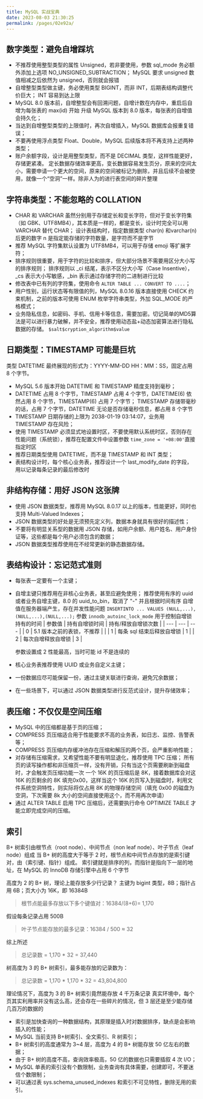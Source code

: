 ```yaml
---
title: MySQL 实战宝典
date: 2023-08-03 21:30:25
permalink: /pages/02e92a/
---
```

## 数字类型：避免自增踩坑
- 不推荐使用整型类型的属性 Unsigned，若非要使用，参数 sql_mode 务必额外添加上选项 NO_UNSIGNED_SUBTRACTION；
MySQL 要求 unsigned 数值相减之后依然为 unsigned，否则就会报错
- 自增整型类型做主键，务必使用类型 BIGINT，而非 INT，后期表结构调整代价巨大；
INT 容易到达上限
- MySQL 8.0 版本前，自增整型会有回溯问题，自增计数在内存中，重启后自增为每张表的 max(id) 开始
升级 MySQL 版本到 8.0 版本，每张表的自增值会持久化；
- 当达到自增整型类型的上限值时，再次自增插入，MySQL 数据库会报重复错误；
- 不要再使用浮点类型 Float、Double，MySQL 后续版本将不再支持上述两种类型；
- 账户余额字段，设计是用整型类型，而不是 DECIMAL 类型，这样性能更好，存储更紧凑。
定长数据存储效率更高，变长数据容易发生页分，原来的空间太小，需要申请一个更大的空间，原来的空间被标记为删除，并且后续不会被使用，就像一个“空洞”一样。除非人为的进行表空间的碎片整理

## 字符串类型：不能忽略的 COLLATION

- CHAR 和 VARCHAR 虽然分别用于存储定长和变长字符，但对于变长字符集（如 GBK、UTF8MB4），其本质是一样的，都是变长，设计时完全可以用 VARCHAR 替代 CHAR；
设计表结构时，指定数据类型 char(n) 和varchar(n) 后更的数字 n 是指定能存储的字符数量，是字符而不是字节
- 推荐 MySQL 字符集默认设置为 UTF8MB4，可以用于存储 emoji 等扩展字符；
- 排序规则很重要，用于字符的比较和排序，但大部分场景不需要用区分大小写的排序规则；
排序规则以 _ci 结尾，表示不区分大小写（Case Insentive），_cs 表示大小写敏感，_bin 表示通过存储字符的二进制进行比较
- 修改表中已有列的字符集，使用命令 `ALTER TABLE ... CONVERT TO ....`；
- 用户性别，运行状态等有限值的列，MySQL 8.0.16 版本直接使用 CHECK 约束机制，之前的版本可使用 ENUM 枚举字符串类型，外加 SQL_MODE 的严格模式；
- 业务隐私信息，如密码、手机、信用卡等信息，需要加密。切记简单的MD5算法是可以进行暴力破解，并不安全，推荐使用动态盐+动态加密算法进行隐私数据的存储。
`$salt$cryption_algorithm$value`

## 日期类型：TIMESTAMP 可能是巨坑
类型 DATETIME 最终展现的形式为：YYYY-MM-DD HH：MM：SS，固定占用 8 个字节。

- MySQL 5.6 版本开始 DATETIME 和 TIMESTAMP 精度支持到毫秒；
- DATETIME 占用 8 个字节，TIMESTAMP 占用 4 个字节，DATETIME(6) 依然占用 8 个字节，TIMESTAMP(6) 占用 7 个字节；
TIMESTAMP 存储带毫秒的话，占用 7 个字节，DATETIME 无论是否存储毫秒信息，都占用 8 个字节
- TIMESTAMP 日期存储的上限为 2038-01-19 03:14:07，业务用 TIMESTAMP 存在风险；
- 使用 TIMESTAMP 必须显式地设置时区，不要使用默认系统时区，否则存在性能问题（系统锁），推荐在配置文件中设置参数 `time_zone = '+08:00'`直接指定时区
- 推荐日期类型使用 DATETIME，而不是 TIMESTAMP 和 INT 类型；
- 表结构设计时，每个核心业务表，推荐设计一个 last_modify_date 的字段，用以记录每条记录的最后修改时


## 非结构存储：用好 JSON 这张牌

- 使用 JSON 数据类型，推荐用 MySQL 8.0.17 以上的版本，性能更好，同时也支持 Multi-Valued Indexes；
- JSON 数据类型的好处是无须预先定义列，数据本身就具有很好的描述性；
- 不要将有明显关系型的数据用 JSON 存储，如用户余额、用户姓名、用户身份证等，这些都是每个用户必须包含的数据；
- JSON 数据类型推荐使用在不经常更新的静态数据存储。

## 表结构设计：忘记范式准则

- 每张表一定要有一个主键；
- 自增主键只推荐用在非核心业务表，甚至应避免使用；
推荐使用有序的 uuid 或者业务自增主键，8.0 的 uuid_to_bin，取消了 "-" 并且根据时间有序
自增值在服务器端产生，存在并发性能问题
`INSERTINTO ... VALUES (NULL,...),(NULL,...),(NULL,...);`
参数 `innodb_autoinc_lock_mode` 用于控制自增锁持有的时间
| 参数值 | 持有自增锁时间 | 持有/释放自增锁次数 |
| --- | --- | --- |
| 0 | 5.1 版本之前的表锁，不推荐 |  |
| 1 | 每条 sql 结束后释放自增锁 | 1 |
| 2 | 每次自增释放自增锁 | 3 |

	参数设置成 2 性能最高，当时可能 id 不是连续的

- 核心业务表推荐使用 UUID 或业务自定义主键；
- 一份数据应尽可能保留一份，通过主键关联进行查询，避免冗余数据；
- 在一些场景下，可以通过 JSON 数据类型进行反范式设计，提升存储效率；


## 表压缩：不仅仅是空间压缩

- MySQL 中的压缩都是基于页的压缩；
- COMPRESS 页压缩适合用于性能要求不高的业务表，如日志、监控、告警表等；
- COMPRESS 页压缩内存缓冲池存在压缩和解压的两个页，会严重影响性能；
- 对存储有压缩需求，又希望性能不要有明显退化，推荐使用 TPC 压缩；
所有页的读写操作都和非压缩页一样，没有开销，只有当这个页需要刷新到磁盘时，才会触发页压缩功能一次
一个 16K 的页压缩后是 8K，接着数据库会对这 16K 的页剩余的 8K 填充0x00，这样当这个 16K 的页写入到磁盘时，利用文件系统空洞特性，则实际将仅占用 8K 的物理存储空间（填充 0x00 的磁盘为空洞，下次需要 8k 大小的空间直接使用这个，而不用再次申请）
- 通过 ALTER TABLE 启用 TPC 压缩后，还需要执行命令 OPTIMIZE TABLE 才能立即完成空间的压缩。

## 索引
B+ 树索引由根节点（root node）、中间节点（non leaf node）、叶子节点（leaf node）组成
当 B+ 树的高度大于等于 2 时，根节点和中间节点存放的是索引键对，由（索引键、指针）组成。
索引键就是排序的列，而指针是指向下一层的地址，在 MySQL 的 InnoDB 存储引擎中占用 6 个字节

高度为 2 的 B+ 树，理论上能存放多少行记录？
主键为 bigint 类型，8B；指针占用 6B；页大小为 16K，即 16384B
> 根节点能最多存放以下多个键值对：16384/(8+6)= 1,170

假设每条记录占用 500B
> 叶子节点能存放的最多记录：16384 / 500 ≈ 32

综上所述
> 总记录数 = 1,170 * 32 =  37,440


树高度为 3 的 B+ 树索引，最多能存放的记录数为：
> 总记录数 = 1,170 * 1,170 * 32 =  43,804,800

理论情况下，高度为 3 的 B+ 树索引竟然能存放 4 千万条记录
真实环境中，每个页其实利用率并没有这么高，还会存在一些碎片的情况，但 3 层还是至少能存储几百万的数据的

- 索引是加快查询的一种数据结构，其原理是插入时对数据排序，缺点是会影响插入的性能；
- MySQL 当前支持 B+树索引、全文索引、R 树索引；
- B+ 树索引的高度通常为 3~4 层，高度为 4 的 B+ 树能存放 50 亿左右的数据；
- 由于 B+ 树的高度不高，查询效率极高，50 亿的数据也只需要插叙 4 次 I/O；
- MySQL 单表的索引没有个数限制，业务查询有具体需要，创建即可，不要迷信个数限制；
- 可以通过表 sys.schema_unused_indexes 和索引不可见特性，删除无用的索引。
